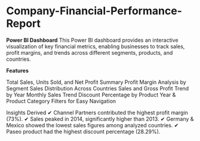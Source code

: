 # Company-Financial-Performance-Report
**Power BI Dashboard**
This Power BI dashboard provides an interactive visualization of key financial metrics, enabling businesses to track sales, profit margins, and trends across different segments, products, and countries.

**Features**

Total Sales, Units Sold, and Net Profit Summary
Profit Margin Analysis by Segment
Sales Distribution Across Countries
Sales and Gross Profit Trend by Year
Monthly Sales Trend
Discount Percentage by Product
Year & Product Category Filters for Easy Navigation

Insights Derived
✔ Channel Partners contributed the highest profit margin (73%).
✔ Sales peaked in 2014, significantly higher than 2013.
✔ Germany & Mexico showed the lowest sales figures among analyzed countries.
✔ Paseo product had the highest discount percentage (28.29%).
